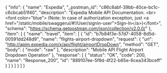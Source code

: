 {
  "info": {
    "name": "Expedia",
    "_postman_id": "c86c8abf-39bb-40ce-bc1c-c6cbcab51f40",
    "description": "Expedia Mobile API Documentation. &lt;br&gt;&lt;font color=&quot;blue&quot;&gt; (Note: In case of authorization exception, just &lt;a href=&quot;/static/mobile/swaggerui/#!/User/signin-user&quot;&gt;Sign-In&lt;/a&gt;)&lt;/font&gt;",
    "schema": "https://schema.getpostman.com/json/collection/v2.0.0/"
  },
  "item": [
    {
      "name": "travel",
      "item": [
        {
          "id": "b7b84f3e-57d7-4058-8d5d-00591dd248d9",
          "name": "flights-airport-dropdown",
          "request": {
            "url": "http://apim.expedia.com/x/api/flight/airportDropDown",
            "method": "GET",
            "body": {
              "mode": "raw"
            },
            "description": "Mobile API Flight Airport Dropdown Operation"
          },
          "response": [
            {
              "status": "OK",
              "code": 200,
              "name": "Response_200",
              "id": "889107ee-5f9d-4f22-b65e-6cea343bceff"
            }
          ]
        }
      ]
    }
  ]
}